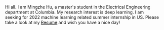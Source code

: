 Hi all. I am Mingzhe Hu, a master's student in the Electrical Engineering department at Columbia. My research interest is deep learning. I am seeking for 2022 machine learning related summer internship in US. Please take a look at my [Resume](resume/) and wish you have a nice day!
